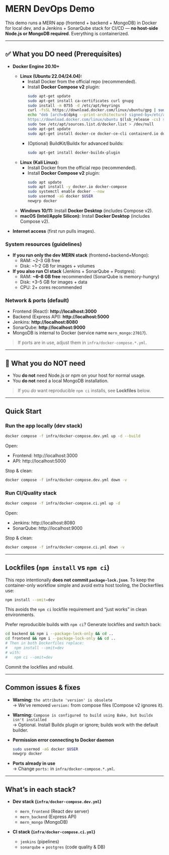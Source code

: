 # MERN DevOps Demo

This demo runs a MERN app (frontend + backend + MongoDB) in Docker for local dev, and a Jenkins + SonarQube stack for CI/CD — **no host-side Node.js or MongoDB required**. Everything is containerized.

---

## ✅ What you DO need (Prerequisites)

- **Docker Engine 20.10+**
  - **Linux (Ubuntu 22.04/24.04):**
    - Install Docker from the official repo (recommended).
    - Install **Docker Compose v2** plugin:
      ```bash
      sudo apt-get update
      sudo apt-get install ca-certificates curl gnupg
      sudo install -m 0755 -d /etc/apt/keyrings
      curl -fsSL https://download.docker.com/linux/ubuntu/gpg | sudo gpg --dearmor -o /etc/apt/keyrings/docker.gpg
      echo "deb [arch=$(dpkg --print-architecture) signed-by=/etc/apt/keyrings/docker.gpg] \
      https://download.docker.com/linux/ubuntu $(lsb_release -cs) stable" | \
      sudo tee /etc/apt/sources.list.d/docker.list > /dev/null
      sudo apt-get update
      sudo apt-get install docker-ce docker-ce-cli containerd.io docker-compose-plugin
      ```
    - (Optional) BuildKit/Buildx for advanced builds:
      ```bash
      sudo apt-get install docker-buildx-plugin
      ```
  - **Linux (Kali Linux):**
    - Install Docker from the official repo (recommended).
    - Install **Docker Compose v2** plugin:
      ```bash
      sudo apt update
      sudo apt install -y docker.io docker-compose
      sudo systemctl enable docker --now
      sudo usermod -aG docker $USER
      newgrp docker
      ```
  - **Windows 10/11:** Install **Docker Desktop** (includes Compose v2).
  - **macOS (Intel/Apple Silicon):** Install **Docker Desktop** (includes Compose v2).

- **Internet access** (first run pulls images).

### System resources (guidelines)
- **If you run only the dev MERN stack** (frontend+backend+Mongo):
  - RAM: ~2–3 GB free
  - Disk: ~1–2 GB for images + volumes
- **If you also run CI stack** (Jenkins + SonarQube + Postgres):
  - RAM: **~6–8 GB free** recommended (SonarQube is memory-hungry)
  - Disk: +3–5 GB for images + data
  - CPU: 2+ cores recommended

### Network & ports (default)
- Frontend (React): **http://localhost:3000**
- Backend (Express API): **http://localhost:5000**
- Jenkins: **http://localhost:8080**
- SonarQube: **http://localhost:9000**
- MongoDB is internal to Docker (service name `mern_mongo:27017`).

> If ports are in use, adjust them in `infra/docker-compose.*.yml`.

---

## 🚫 What you do NOT need
- You **do not** need Node.js or npm on your host for normal usage.
- You **do not** need a local MongoDB installation.

> If you *do* want reproducible `npm ci` installs, see **Lockfiles** below.

---

## Quick Start

### Run the app locally (dev stack)
```bash
docker compose -f infra/docker-compose.dev.yml up -d --build
```
Open:
- Frontend: http://localhost:3000
- API: http://localhost:5000

Stop & clean:
```bash
docker compose -f infra/docker-compose.dev.yml down -v
```

### Run CI/Quality stack
```bash
docker compose -f infra/docker-compose.ci.yml up -d
```
Open:
- Jenkins: http://localhost:8080
- SonarQube: http://localhost:9000

Stop & clean:
```bash
docker compose -f infra/docker-compose.ci.yml down -v
```

---

## Lockfiles (`npm install` vs `npm ci`)

This repo intentionally **does not commit `package-lock.json`**. To keep the container-only workflow simple and avoid extra host tooling, the Dockerfiles use:
```bash
npm install --omit=dev
```
This avoids the `npm ci` lockfile requirement and “just works” in clean environments.

Prefer reproducible builds with `npm ci`? Generate lockfiles and switch back:
```bash
cd backend && npm i --package-lock-only && cd ..
cd frontend && npm i --package-lock-only && cd ..
# Then in both Dockerfiles replace:
#   npm install --omit=dev
# with:
#   npm ci --omit=dev
```
Commit the lockfiles and rebuild.

---

## Common issues & fixes

- **Warning:** `the attribute 'version' is obsolete`  
  → We’ve removed `version:` from compose files (Compose v2 ignores it).

- **Warning:** `Compose is configured to build using Bake, but buildx isn't installed`  
  → Optional. Install Buildx plugin or ignore; builds work with the default builder.

- **Permission error connecting to Docker daemon**  
  ```bash
  sudo usermod -aG docker $USER
  newgrp docker
  ```

- **Ports already in use**  
  → Change `ports:` in `infra/docker-compose.*.yml`.

---

## What’s in each stack?

- **Dev stack (`infra/docker-compose.dev.yml`)**  
  - `mern_frontend` (React dev server)  
  - `mern_backend` (Express API)  
  - `mern_mongo` (MongoDB)

- **CI stack (`infra/docker-compose.ci.yml`)**  
  - `jenkins` (pipelines)  
  - `sonarqube` + `postgres` (code quality & DB)
